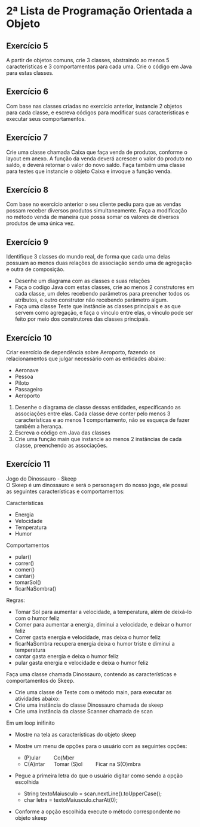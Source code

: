 # 2ª Lista de Programação Orientada a Objeto

## Exercício 5
A partir de objetos comuns, crie 3 classes, abstraindo ao menos 5 características e 3 comportamentos para cada uma.
Crie o código em Java para estas classes.


## Exercício 6
Com base nas classes criadas no exercício anterior, instancie 2 objetos para cada classe, e escreva códigos para modificar suas características e executar seus comportamentos.


## Exercício 7
Crie uma classe chamada Caixa que faça venda de produtos, conforme o layout em anexo. A função da venda deverá acrescer o valor do produto no saldo, e deverá retornar o valor do novo saldo.
Faça também uma classe para testes que instancie o objeto Caixa e invoque a função venda.


## Exercício 8
Com base no exercício anterior o seu cliente pediu para que as vendas possam receber diversos produtos simultaneamente.
Faça a modificação no método venda de maneira que possa somar os valores de diversos produtos de uma única vez.


## Exercício 9
Identifique 3 classes do mundo real, de forma que cada uma delas possuam ao menos duas relações de associação sendo uma de agregação e outra de composição.
- Desenhe um diagrama com as classes e suas relações
- Faça o codigo Java com estas classes, crie ao menos 2 construtores em cada classe, um deles recebendo parâmetros para preencher todos os atributos, e outro construtor não recebendo parâmetro algum.
- Faça uma classe Teste que instâncie as classes principais e as que servem como agregação, e faça o vínculo entre elas, o vínculo pode ser feito por meio dos construtores das classes principais.


## Exercício 10
Criar exercício de dependência sobre Aeroporto, fazendo os relacionamentos que julgar necessário com as entidades abaixo:
- Aeronave
- Pessoa
- Piloto
- Passageiro
- Aeroporto

1. Desenhe o diagrama de classe dessas entidades, especificando as associações entre elas. Cada classe deve conter pelo menos 3 características e ao menos 1 comportamento, não se esqueça de fazer também a herança. 
2. Escreva o código em Java das classes
3. Crie uma função main que instancie ao menos 2 instâncias de cada classe, preenchendo as associações.


## Exercício 11
Jogo do Dinossauro - Skeep<br>
O Skeep é um dinossauro e será o personagem do nosso jogo, ele possui as seguintes características e comportamentos:

Características
- Energia
- Velocidade
- Temperatura
- Humor

Comportamentos
- pular()
- correr()
- comer()
- cantar()
- tomarSol()
- ficarNaSombra()

Regras:
- Tomar Sol para aumentar a velocidade, a temperatura, além de deixá-lo com o humor feliz
- Comer para aumentar a energia, diminui a velocidade, e deixar o humor feliz
- Correr gasta energia e velocidade, mas deixa o humor feliz
- ficarNaSombra recupera energia deixa o humor triste e diminui a temperatura
- cantar gasta energia e deixa o humor feliz
- pular gasta energia e velocidade e deixa o humor feliz

Faça uma classe chamada Dinossauro, contendo as características e comportamentos do Skeep.
- Crie uma classe de Teste com o método main, para executar as atividades abaixo:
- Crie uma instância do classe Dinossauro chamada de skeep
- Crie uma instância da classe Scanner chamada de scan

Em um loop inifinito
- Mostre na tela as características do objeto skeep
- Mostre um menu de opções para o usuário com as seguintes opções:
  - (P)ular  &nbsp; &nbsp; &nbsp; &nbsp;  Co(M)er
  - C(A)ntar  &nbsp; &nbsp;&nbsp;  Tomar (S)ol  &nbsp; &nbsp; &nbsp; &nbsp;  Ficar na S(O)mbra

- Pegue a primeira letra do que o usuário digitar como sendo a opção escolhida
  - String textoMaiusculo = scan.nextLine().toUpperCase();
  - char letra = textoMaiusculo.charAt(0);
- Conforme a opção escolhida execute o método correspondente no objeto skeep

